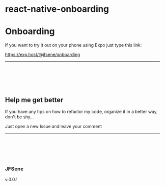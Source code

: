 # react-native-onboarding
<h1>Onboarding</h1>

<p>If you want to try it out on your phone using Expo just type this link:</p>

https://exp.host/@jfsene/onboarding
___________________________________________________________________________________________________________
<br><br>
<br><br>

<h2>Help me get better</h2>

<p>If you have any tips on how to refactor my code, organize it in a better way, don't be shy...</p>
<p>Just open a new Issue and leave your comment</p>

___________________________________________________________________________________________________________
<br><br>
<br><br>


<h3>JFSene</h3>
v.0.0.1

